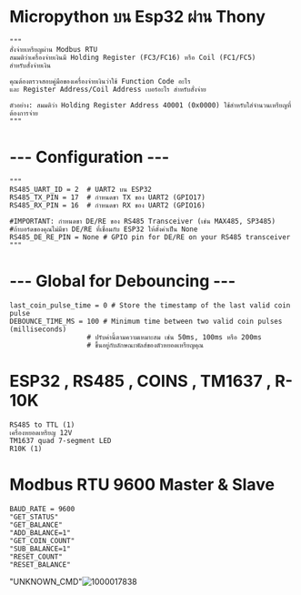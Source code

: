 # Micropython บน Esp32 ผ่าน Thony
    """
    สั่งจ่ายเหรียญผ่าน Modbus RTU
    สมมติว่าเครื่องจ่ายเงินมี Holding Register (FC3/FC16) หรือ Coil (FC1/FC5)
    สำหรับสั่งจ่ายเงิน
    
    คุณต้องตรวจสอบคู่มือของเครื่องจ่ายเงินว่าใช้ Function Code อะไร
    และ Register Address/Coil Address เบอร์อะไร สำหรับสั่งจ่าย
    
    ตัวอย่าง: สมมติว่า Holding Register Address 40001 (0x0000) ใช้สำหรับใส่จำนวนเหรียญที่ต้องการจ่าย
    """

# --- Configuration ---
    """
    RS485_UART_ID = 2  # UART2 บน ESP32
    RS485_TX_PIN = 17  # กำหนดขา TX ของ UART2 (GPIO17)
    RS485_RX_PIN = 16  # กำหนดขา RX ของ UART2 (GPIO16)

    #IMPORTANT: กำหนดขา DE/RE ของ RS485 Transceiver (เช่น MAX485, SP3485)
    #ถ้าบอร์ดของคุณไม่มีขา DE/RE ที่เชื่อมกับ ESP32 ให้ตั้งค่าเป็น None
    RS485_DE_RE_PIN = None # GPIO pin for DE/RE on your RS485 transceiver
    """
    
# --- Global for Debouncing ---
    last_coin_pulse_time = 0 # Store the timestamp of the last valid coin pulse
    DEBOUNCE_TIME_MS = 100 # Minimum time between two valid coin pulses (milliseconds)
                       # ปรับค่านี้ตามความเหมาะสม เช่น 50ms, 100ms หรือ 200ms
                       # ขึ้นอยู่กับลักษณะพัลส์ของตัวหยอดเหรียญคุณ
                       
# ESP32 , RS485 , COINS , TM1637 , R-10K
    RS485 to TTL (1)
    เครื่องหยอดเหรียญ 12V
    TM1637 quad 7-segment LED
    R10K (1)

# Modbus RTU  9600 Master & Slave
    BAUD_RATE = 9600
    "GET_STATUS"
    "GET_BALANCE"
    "ADD_BALANCE=1"
    "GET_COIN_COUNT"
    "SUB_BALANCE=1"
    "RESET_COUNT"
    "RESET_BALANCE"

"UNKNOWN_CMD"![1000017838](https://github.com/user-attachments/assets/10f41497-3a49-4716-b408-10b37d2d699a)

